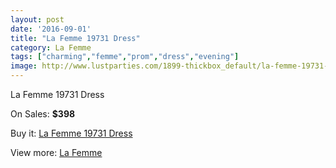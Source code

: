 ```yaml
---
layout: post
date: '2016-09-01'
title: "La Femme 19731 Dress"
category: La Femme
tags: ["charming","femme","prom","dress","evening"]
image: http://www.lustparties.com/1899-thickbox_default/la-femme-19731-dress.jpg
---
```

La Femme 19731 Dress

On Sales: **$398**
<a href="https://www.lustparties.com/en/la-femme/607-la-femme-19731-dress.html"><amp-img layout="responsive" width="600" height="600" src="//www.lustparties.com/1899-thickbox_default/la-femme-19731-dress.jpg" alt="La Femme 19731 Dress 0" /></a>
<a href="https://www.lustparties.com/en/la-femme/607-la-femme-19731-dress.html"><amp-img layout="responsive" width="600" height="600" src="//www.lustparties.com/1900-thickbox_default/la-femme-19731-dress.jpg" alt="La Femme 19731 Dress 1" /></a>
<a href="https://www.lustparties.com/en/la-femme/607-la-femme-19731-dress.html"><amp-img layout="responsive" width="600" height="600" src="//www.lustparties.com/1901-thickbox_default/la-femme-19731-dress.jpg" alt="La Femme 19731 Dress 2" /></a>
<a href="https://www.lustparties.com/en/la-femme/607-la-femme-19731-dress.html"><amp-img layout="responsive" width="600" height="600" src="//www.lustparties.com/1902-thickbox_default/la-femme-19731-dress.jpg" alt="La Femme 19731 Dress 3" /></a>
<a href="https://www.lustparties.com/en/la-femme/607-la-femme-19731-dress.html"><amp-img layout="responsive" width="600" height="600" src="//www.lustparties.com/1903-thickbox_default/la-femme-19731-dress.jpg" alt="La Femme 19731 Dress 4" /></a>
<a href="https://www.lustparties.com/en/la-femme/607-la-femme-19731-dress.html"><amp-img layout="responsive" width="600" height="600" src="//www.lustparties.com/1904-thickbox_default/la-femme-19731-dress.jpg" alt="La Femme 19731 Dress 5" /></a>

Buy it: [La Femme 19731 Dress](https://www.lustparties.com/en/la-femme/607-la-femme-19731-dress.html "La Femme 19731 Dress")

View more: [La Femme](https://www.lustparties.com/en/4-la-femme "La Femme")